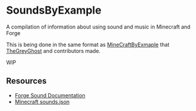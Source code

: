 # SoundsByExample
A compilation of information about using sound and music in Minecraft and Forge

This is being done in the same format as [MineCraftByExmaple][MBE] that [TheGreyGhost][TGG] and contributors made.

WIP

## Resources
  - [Forge Sound Documentation][ForgeSoundDocs]
  - [Minecraft sounds.json][SoundJsonVanillaWiki]
  
  
[MBE]: https://github.com/TheGreyGhost/MinecraftByExample
[TGG]: https://github.com/TheGreyGhost
[ForgeSoundDocs]: http://mcforge.readthedocs.io/en/latest/effects/sounds/
[SoundJsonVanillaWiki]: http://minecraft.gamepedia.com/Sounds.json
